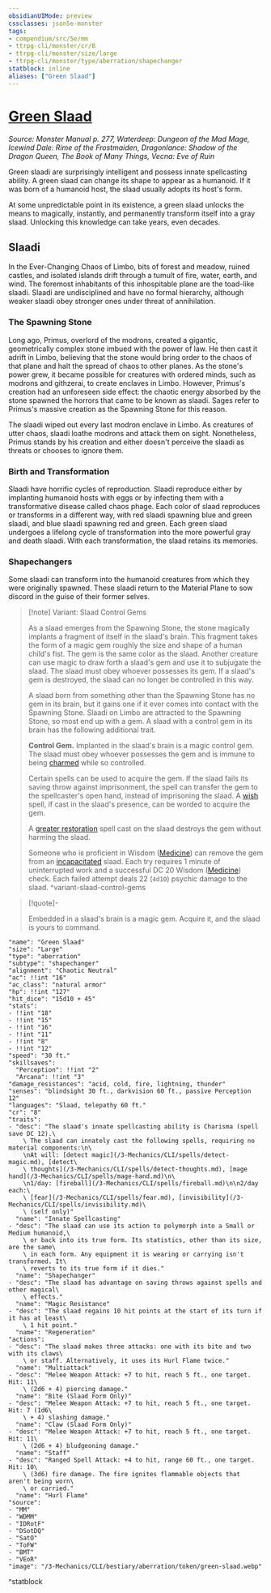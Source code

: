 ```yaml
---
obsidianUIMode: preview
cssclasses: json5e-monster
tags:
- compendium/src/5e/mm
- ttrpg-cli/monster/cr/8
- ttrpg-cli/monster/size/large
- ttrpg-cli/monster/type/aberration/shapechanger
statblock: inline
aliases: ["Green Slaad"]
---
```

# [Green Slaad](3-Mechanics\CLI\bestiary\aberration/green-slaad.md)
*Source: Monster Manual p. 277, Waterdeep: Dungeon of the Mad Mage, Icewind Dale: Rime of the Frostmaiden, Dragonlance: Shadow of the Dragon Queen, The Book of Many Things, Vecna: Eve of Ruin*  

Green slaadi are surprisingly intelligent and possess innate spellcasting ability. A green slaad can change its shape to appear as a humanoid. If it was born of a humanoid host, the slaad usually adopts its host's form.

At some unpredictable point in its existence, a green slaad unlocks the means to magically, instantly, and permanently transform itself into a gray slaad. Unlocking this knowledge can take years, even decades.

## Slaadi

In the Ever-Changing Chaos of Limbo, bits of forest and meadow, ruined castles, and isolated islands drift through a tumult of fire, water, earth, and wind. The foremost inhabitants of this inhospitable plane are the toad-like slaadi. Slaadi are undisciplined and have no formal hierarchy, although weaker slaadi obey stronger ones under threat of annihilation.

### The Spawning Stone

Long ago, Primus, overlord of the modrons, created a gigantic, geometrically complex stone imbued with the power of law. He then cast it adrift in Limbo, believing that the stone would bring order to the chaos of that plane and halt the spread of chaos to other planes. As the stone's power grew, it became possible for creatures with ordered minds, such as modrons and githzerai, to create enclaves in Limbo. However, Primus's creation had an unforeseen side effect: the chaotic energy absorbed by the stone spawned the horrors that came to be known as slaadi. Sages refer to Primus's massive creation as the Spawning Stone for this reason.

The slaadi wiped out every last modron enclave in Limbo. As creatures of utter chaos, slaadi loathe modrons and attack them on sight. Nonetheless, Primus stands by his creation and either doesn't perceive the slaadi as threats or chooses to ignore them.

### Birth and Transformation

Slaadi have horrific cycles of reproduction. Slaadi reproduce either by implanting humanoid hosts with eggs or by infecting them with a transformative disease called chaos phage. Each color of slaad reproduces or transforms in a different way, with red slaadi spawning blue and green slaadi, and blue slaadi spawning red and green. Each green slaad undergoes a lifelong cycle of transformation into the more powerful gray and death slaadi. With each transformation, the slaad retains its memories.

### Shapechangers

Some slaadi can transform into the humanoid creatures from which they were originally spawned. These slaadi return to the Material Plane to sow discord in the guise of their former selves.

> [!note] Variant: Slaad Control Gems
> 
> As a slaad emerges from the Spawning Stone, the stone magically implants a fragment of itself in the slaad's brain. This fragment takes the form of a magic gem roughly the size and shape of a human child's fist. The gem is the same color as the slaad. Another creature can use magic to draw forth a slaad's gem and use it to subjugate the slaad. The slaad must obey whoever possesses its gem. If a slaad's gem is destroyed, the slaad can no longer be controlled in this way.
> 
> A slaad born from something other than the Spawning Stone has no gem in its brain, but it gains one if it ever comes into contact with the Spawning Stone. Slaadi on Limbo are attracted to the Spawning Stone, so most end up with a gem. A slaad with a control gem in its brain has the following additional trait.
> 
> **Control Gem.** Implanted in the slaad's brain is a magic control gem. The slaad must obey whoever possesses the gem and is immune to being [charmed](/3-Mechanics/CLI/rules/conditions.md#charmed) while so controlled.
> 
> Certain spells can be used to acquire the gem. If the slaad fails its saving throw against imprisonment, the spell can transfer the gem to the spellcaster's open hand, instead of imprisoning the slaad. A [wish](/3-Mechanics/CLI/spells/wish.md) spell, if cast in the slaad's presence, can be worded to acquire the gem.
> 
> A [greater restoration](/3-Mechanics/CLI/spells/greater-restoration.md) spell cast on the slaad destroys the gem without harming the slaad.
> 
> Someone who is proficient in Wisdom ([Medicine](/3-Mechanics/CLI/rules/skills.md#Medicine)) can remove the gem from an [incapacitated](/3-Mechanics/CLI/rules/conditions.md#incapacitated) slaad. Each try requires 1 minute of uninterrupted work and a successful DC 20 Wisdom ([Medicine](/3-Mechanics/CLI/rules/skills.md#Medicine)) check. Each failed attempt deals 22 (`4d10`) psychic damage to the slaad.
^variant-slaad-control-gems

> [!quote]-  
> 
> Embedded in a slaad's brain is a magic gem. Acquire it, and the slaad is yours to command.


```statblock
"name": "Green Slaad"
"size": "Large"
"type": "aberration"
"subtype": "shapechanger"
"alignment": "Chaotic Neutral"
"ac": !!int "16"
"ac_class": "natural armor"
"hp": !!int "127"
"hit_dice": "15d10 + 45"
"stats":
- !!int "18"
- !!int "15"
- !!int "16"
- !!int "11"
- !!int "8"
- !!int "12"
"speed": "30 ft."
"skillsaves":
  "Perception": !!int "2"
  "Arcana": !!int "3"
"damage_resistances": "acid, cold, fire, lightning, thunder"
"senses": "blindsight 30 ft., darkvision 60 ft., passive Perception 12"
"languages": "Slaad, telepathy 60 ft."
"cr": "8"
"traits":
- "desc": "The slaad's innate spellcasting ability is Charisma (spell save DC 12).\
    \ The slaad can innately cast the following spells, requiring no material components:\n\
    \nAt will: [detect magic](/3-Mechanics/CLI/spells/detect-magic.md), [detect\
    \ thoughts](/3-Mechanics/CLI/spells/detect-thoughts.md), [mage hand](/3-Mechanics/CLI/spells/mage-hand.md)\n\
    \n1/day: [fireball](/3-Mechanics/CLI/spells/fireball.md)\n\n2/day each:\
    \ [fear](/3-Mechanics/CLI/spells/fear.md), [invisibility](/3-Mechanics/CLI/spells/invisibility.md)\
    \ (self only)"
  "name": "Innate Spellcasting"
- "desc": "The slaad can use its action to polymorph into a Small or Medium humanoid,\
    \ or back into its true form. Its statistics, other than its size, are the same\
    \ in each form. Any equipment it is wearing or carrying isn't transformed. It\
    \ reverts to its true form if it dies."
  "name": "Shapechanger"
- "desc": "The slaad has advantage on saving throws against spells and other magical\
    \ effects."
  "name": "Magic Resistance"
- "desc": "The slaad regains 10 hit points at the start of its turn if it has at least\
    \ 1 hit point."
  "name": "Regeneration"
"actions":
- "desc": "The slaad makes three attacks: one with its bite and two with its claws\
    \ or staff. Alternatively, it uses its Hurl Flame twice."
  "name": "Multiattack"
- "desc": "Melee Weapon Attack: +7 to hit, reach 5 ft., one target. Hit: 11\
    \ (2d6 + 4) piercing damage."
  "name": "Bite (Slaad Form Only)"
- "desc": "Melee Weapon Attack: +7 to hit, reach 5 ft., one target. Hit: 7 (1d6\
    \ + 4) slashing damage."
  "name": "Claw (Slaad Form Only)"
- "desc": "Melee Weapon Attack: +7 to hit, reach 5 ft., one target. Hit: 11\
    \ (2d6 + 4) bludgeoning damage."
  "name": "Staff"
- "desc": "Ranged Spell Attack: +4 to hit, range 60 ft., one target. Hit: 10\
    \ (3d6) fire damage. The fire ignites flammable objects that aren't being worn\
    \ or carried."
  "name": "Hurl Flame"
"source":
- "MM"
- "WDMM"
- "IDRotF"
- "DSotDQ"
- "SatO"
- "ToFW"
- "BMT"
- "VEoR"
"image": "/3-Mechanics/CLI/bestiary/aberration/token/green-slaad.webp"
```
^statblock